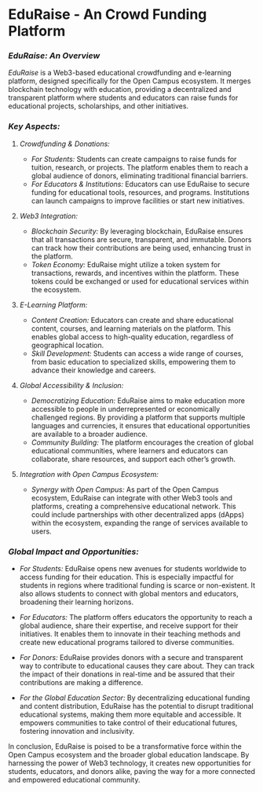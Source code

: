 # EduRaise - An Crowd Funding Platform

### *EduRaise: An Overview*

*EduRaise* is a Web3-based educational crowdfunding and e-learning platform, designed specifically for the Open Campus ecosystem. It merges blockchain technology with education, providing a decentralized and transparent platform where students and educators can raise funds for educational projects, scholarships, and other initiatives.

### *Key Aspects:*

1. *Crowdfunding & Donations:*
   - *For Students:* Students can create campaigns to raise funds for tuition, research, or projects. The platform enables them to reach a global audience of donors, eliminating traditional financial barriers.
   - *For Educators & Institutions:* Educators can use EduRaise to secure funding for educational tools, resources, and programs. Institutions can launch campaigns to improve facilities or start new initiatives.

2. *Web3 Integration:*
   - *Blockchain Security:* By leveraging blockchain, EduRaise ensures that all transactions are secure, transparent, and immutable. Donors can track how their contributions are being used, enhancing trust in the platform.
   - *Token Economy:* EduRaise might utilize a token system for transactions, rewards, and incentives within the platform. These tokens could be exchanged or used for educational services within the ecosystem.

3. *E-Learning Platform:*
   - *Content Creation:* Educators can create and share educational content, courses, and learning materials on the platform. This enables global access to high-quality education, regardless of geographical location.
   - *Skill Development:* Students can access a wide range of courses, from basic education to specialized skills, empowering them to advance their knowledge and careers.

4. *Global Accessibility & Inclusion:*
   - *Democratizing Education:* EduRaise aims to make education more accessible to people in underrepresented or economically challenged regions. By providing a platform that supports multiple languages and currencies, it ensures that educational opportunities are available to a broader audience.
   - *Community Building:* The platform encourages the creation of global educational communities, where learners and educators can collaborate, share resources, and support each other’s growth.

5. *Integration with Open Campus Ecosystem:*
   - *Synergy with Open Campus:* As part of the Open Campus ecosystem, EduRaise can integrate with other Web3 tools and platforms, creating a comprehensive educational network. This could include partnerships with other decentralized apps (dApps) within the ecosystem, expanding the range of services available to users.

### *Global Impact and Opportunities:*

- *For Students:* EduRaise opens new avenues for students worldwide to access funding for their education. This is especially impactful for students in regions where traditional funding is scarce or non-existent. It also allows students to connect with global mentors and educators, broadening their learning horizons.

- *For Educators:* The platform offers educators the opportunity to reach a global audience, share their expertise, and receive support for their initiatives. It enables them to innovate in their teaching methods and create new educational programs tailored to diverse communities.

- *For Donors:* EduRaise provides donors with a secure and transparent way to contribute to educational causes they care about. They can track the impact of their donations in real-time and be assured that their contributions are making a difference.

- *For the Global Education Sector:* By decentralizing educational funding and content distribution, EduRaise has the potential to disrupt traditional educational systems, making them more equitable and accessible. It empowers communities to take control of their educational futures, fostering innovation and inclusivity.

In conclusion, EduRaise is poised to be a transformative force within the Open Campus ecosystem and the broader global education landscape. By harnessing the power of Web3 technology, it creates new opportunities for students, educators, and donors alike, paving the way for a more connected and empowered educational community.